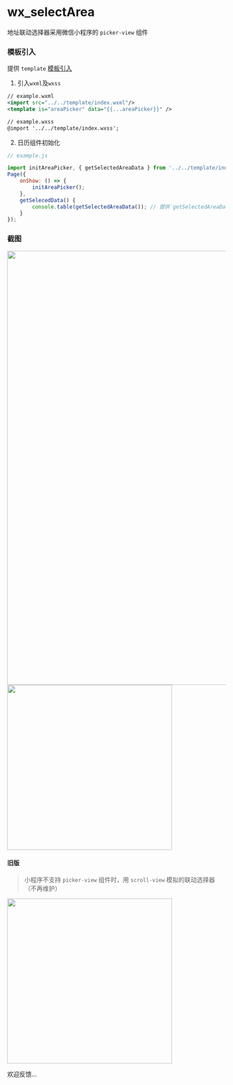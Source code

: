 # wx_selectArea

地址联动选择器采用微信小程序的 `picker-view` 组件
### 模板引入

提供 `template` [模板引入](https://mp.weixin.qq.com/debug/wxadoc/dev/framework/view/wxml/template.html)

1. 引入`wxml`及`wxss`
```xml
// example.wxml
<import src="../../template/index.wxml"/>
<template is="areaPicker" data="{{...areaPicker}}" />

// example.wxss
@import '../../template/index.wxss';
```
2. 日历组件初始化
```js
// example.js

import initAreaPicker, { getSelectedAreaData } from '../../template/index';
Page({
	onShow: () => {
		initAreaPicker();
	},
	getSelecedData() {
		console.table(getSelectedAreaData()); // 提供`getSelectedAreaData`方法，返回当前选择的省市区信息组成的数组
	}
});

```

### 截图

<img src="https://github.com/treadpit/wx_selectArea/blob/master/screenshot/devtool_screenshot.png" width="1000px">

<img src="https://github.com/treadpit/wx_selectArea/blob/master/screenshot/182245dl7zwrbc5rl2g7ls.gif" width="380px">

#### 旧版

> 小程序不支持 `picker-view` 组件时，用 `scroll-view` 模拟的联动选择器（不再维护）

<img src="https://github.com/treadpit/wx_selectArea/blob/master/screenshot/154906d8z81rtbrh4t4ith.gif" width="380px">

欢迎反馈...
